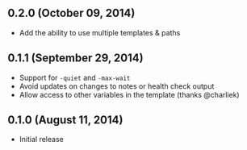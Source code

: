 ## 0.2.0 (October 09, 2014)

* Add the ability to use multiple templates & paths

## 0.1.1 (September 29, 2014)

* Support for `-quiet` and `-max-wait`
* Avoid updates on changes to notes or health check output
* Allow access to other variables in the template (thanks @charliek)

## 0.1.0 (August 11, 2014)

* Initial release
